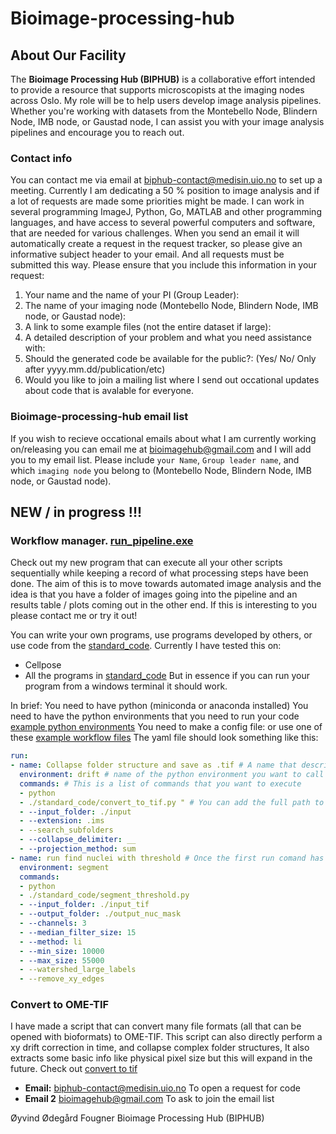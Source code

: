 # Bioimage-processing-hub
## About Our Facility
The **Bioimage Processing Hub (BIPHUB)** is a collaborative effort intended to provide a resource that supports microscopists at the imaging nodes across Oslo. My role will be to help users develop image analysis pipelines.
Whether you're working with datasets from the Montebello Node, Blindern Node, IMB node, or Gaustad node, I can assist you with your image analysis pipelines and encourage you to reach out.

### Contact info
You can contact me via email at biphub-contact@medisin.uio.no to set up a meeting. Currently  I am dedicating a 50 % position to image analysis and if a lot of requests are made some priorities might be made.  I can work in several programming ImageJ, Python, Go, MATLAB and other programming languages, and have access to several powerful computers and software, that are needed for various challenges.
When you send an email it will automatically create a request in the request tracker, so please give an informative subject header to your email. And all requests must be submitted this way.
Please ensure that you include this information in your request:
1.	Your name and the name of your PI (Group Leader):
2.	The name of your imaging node (Montebello Node, Blindern Node, IMB node, or Gaustad node):
3.	A link to some example files (not the entire dataset if large):
4.	A detailed description of your problem and what you need assistance with:
5.	Should the generated code be available for the public?: (Yes/ No/ Only after yyyy.mm.dd/publication/etc)
6. Would you like to join a mailing list where I send out occational updates about code that is avalable for everyone.

### Bioimage-processing-hub email list
If you wish to recieve occational emails about what I am currently working on/releasing you can email me at bioimagehub@gmail.com and I will add you to my email list. Please include `your Name`, `Group leader name`, and which `imaging node` you belong to (Montebello Node, Blindern Node, IMB node, or Gaustad node). 

## NEW / in progress !!!
### Workflow manager. [run_pipeline.exe](https://github.com/bioimagehub/run_pipeline)
Check out my new program that can execute all your other scripts sequentially while keeping a record of what processing steps have been done.
The aim of this is to move towards automated image analysis and the idea is that you have a folder of images going into the pipeline and an results table / plots coming out in the other end. 
If this is interesting to you please contact me or try it out!

You can write your own programs, use programs developed by others, or use code from the [standard_code](https://github.com/bioimagehub/run_pipeline/tree/main/standard_code).
Currently I have tested this on:
* Cellpose
* All the programs in [standard_code](https://github.com/bioimagehub/run_pipeline/tree/main/standard_code)
But in essence if you can run your program from a windows terminal it should work.

In brief:
You need to have python (miniconda or anaconda installed)
You need to have the python environments that you need to run your code [example python environments](https://github.com/bioimagehub/run_pipeline/tree/main/conda_envs)
You need to make a config file: or use one of these [example workflow files](https://github.com/bioimagehub/run_pipeline/tree/main/pipeline_configs)
The yaml file should look something like this:
```yaml
run:
- name: Collapse folder structure and save as .tif # A name that describes this part of the code
  environment: drift # name of the python environment you want to call
  commands: # This is a list of commands that you want to execute
  - python
  - ./standard_code/convert_to_tif.py " # You can add the full path to your 
  - --input_folder: ./input
  - --extension: .ims
  - --search_subfolders
  - --collapse_delimiter: __
  - --projection_method: sum
- name: run find nuclei with threshold # Once the first run comand has been executed this will run.
  environment: segment
  commands:
  - python
  - ./standard_code/segment_threshold.py
  - --input_folder: ./input_tif
  - --output_folder: ./output_nuc_mask
  - --channels: 3
  - --median_filter_size: 15
  - --method: li
  - --min_size: 10000
  - --max_size: 55000
  - --watershed_large_labels
  - --remove_xy_edges
```

### Convert to OME-TIF
I have made a script that can convert many file formats (all that can be opened with bioformats) to OME-TIF.
This script can also directly perform a xy drift correction in time, and collapse complex folder structures, It also extracts some basic info like physical pixel size but this will expand in the future.
Check out [convert to tif](https://github.com/bioimagehub/run_pipeline/blob/main/standard_code/convert_to_tif.md) 

- **Email:** [biphub-contact@medisin.uio.no](mailto:biphub-contact@medisin.uio.no) To open a request for code
- **Email 2** [bioimagehub@gmail.com](bioimagehub@gmail.com) To ask to join the email list

Øyvind Ødegård Fougner
Bioimage Processing Hub (BIPHUB)

